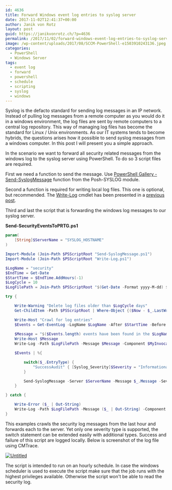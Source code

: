 ```yaml
---
id: 4636
title: Forward Windows event log entries to syslog server
date: 2017-11-02T12:41:37+00:00
author: Janik von Rotz
layout: post
guid: https://janikvonrotz.ch/?p=4636
permalink: /2017/11/02/forward-windows-event-log-entries-to-syslog-server/
image: /wp-content/uploads/2017/08/SCCM-PowerShell-e1503910243136.jpeg
categories:
  - PowerShell
  - Windows Server
tags:
  - event log
  - forward
  - powershell
  - schedule
  - scripting
  - syslog
  - windows
---
```

Syslog is the defacto standard for sending log messages in an IP network. Instead of pulling log messages from a remote computer as you would do it in a windows environment, the log files are sent by remote computers to a central log repository. This way of managing log files has become the standard for Linux / Unix environments. As our IT systems tends to become hybrids, the questions arises how it possible to send syslog messages from a windows computer. In this post I will present you a simple approach.
<!--more-->

In the scenario we want to forward all security related messages from the windows log to the syslog server using PowerShell. To do so 3 script files are required.

First we need a function to send the message. Use [PowerShell Gallery - Send-SyslogMessage](https://www.powershellgallery.com/packages/Posh-SYSLOG/2.0.3/Content/Functions%5CSend-SyslogMessage.ps1) function from the Posh-SYSLOG module.

Second a function is required for writing local log files. This one is optional, but recommended. The [Write-Log](https://janikvonrotz.ch/2017/10/26/powershell-logging-in-cmtrace-format) cmdlet has been presented in a [previous post](https://janikvonrotz.ch/2017/10/26/powershell-logging-in-cmtrace-format).

Third and last the script that is forwarding the windows log messages to our syslog server.

**Send-SecurityEventsToPRTG.ps1**

```powershell
param(
    [String]$ServerName = "SYSLOG_HOSTNAME"
)

Import-Module (Join-Path $PSScriptRoot "Send-SyslogMessage.ps1")
Import-Module (Join-Path $PSScriptRoot "Write-Log.ps1")

$LogName = "security"
$EndTime = Get-Date
$StartTime = $EndTime.AddHours(-1)
$LogCycle = 10
$LogFilePath = Join-Path $PSScriptRoot "$(Get-Date -Format yyyy-M-dd) $($MyInvocation.MyCommand.Name).log"

try {

    Write-Warning "Delete log files older than $LogCycle days"
    Get-ChildItem -Path $PSScriptRoot | Where-Object {($Now - $_.LastWriteTime).Days -gt $LogCycle -and $_.extension -eq ".log"} | Remove-Item

    Write-Host "Crawl for log entries"
    $Events = Get-EventLog -LogName $LogName -After $StartTime -Before $EndTime
    
    $Message = "$($Events.length) events have been found in the $LogName log that are forwarded to the server $ServerName"
    Write-Host $Message
    Write-Log -Path $LogFilePath -Message $Message -Component $MyInvocation.MyCommand.Name -Type Info

    $Events | %{

        switch($_.EntryType) {
            "SuccessAudit" { [Syslog_Severity]$Severity = "Informational" }
        }

        Send-SyslogMessage -Server $ServerName -Message $_.Message -Severity $Severity -Facility ([Syslog_Facility]::logaudit) -Hostname $env:COMPUTERNAME -ApplicationName "EventLog" -Timestamp $_.TimeGenerated -MessageID $_.EventID
    }

} catch {

    Write-Error ($_ | Out-String)
    Write-Log -Path $LogFilePath -Message ($_ | Out-String) -Component $MyInvocation.MyCommand.Name -Type Error
}
```

This examples crawls the security log messages from the last hour and forwards each to the server. Yet only one severity type is supported, the switch statement can be extended easily with additional types. Success and failure of this script are logged locally. Below is screenshot of the log file using CMTrace.

<a href="https://janikvonrotz.ch/wp-content/uploads/2017/10/CMTrace-syslog-entry.png">![Untitled](https://janikvonrotz.ch/wp-content/uploads/2017/10/CMTrace-syslog-entry.png)</a>

The script is intended to run on an hourly schedule. In case the windows scheduler is used to execute the script make sure that the job runs with the highest privileges available. Otherwise the script won't be able to read the security log.